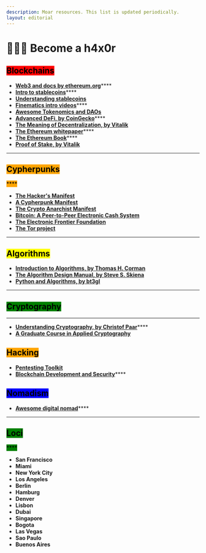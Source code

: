 ```yaml
---
description: Moar resources. This list is updated periodically.
layout: editorial
---
```


# 👩🏿‍💻 Become a h4x0r

## <mark style="background-color:red;">Blockchains</mark>

<mark style="background-color:red;"></mark>

* [**Web3 and docs by ethereum.org**](https://ethereum.org/en/web3/)****
* [**Intro to stablecoins**](https://ethereum.org/en/stablecoins/)****
* [**Understanding stablecoins**](https://www.investopedia.com/terms/s/stablecoin.asp)**​**
* [**Finematics intro videos**](https://www.youtube.com/c/Finematics)****
* [**Awesome Tokenomics and DAOs**](https://github.com/bt3gl-labs/Awesome-DAOs)
* [**Advanced DeFi, by CoinGecko**](https://store.coingecko.com/products/how-to-defi-advanced)****
* **​**[**The Meaning of Decentralization, by Vitalik**](https://medium.com/@VitalikButerin/the-meaning-of-decentralization-a0c92b76a274)**​**
* **​**[**The Ethereum whitepaper**](https://ethereum.org/en/whitepaper/)****
* [**The Ethereum Book**](https://github.com/ethereumbook/ethereumbook/)****
* ****[**Proof of Stake, by Vitalik**](https://www.amazon.com/Proof-Stake-Ethereum-Philosophy-Blockchains/dp/164421248X)****

****

## <mark style="background-color:orange;">**Cypherpunks**</mark>

<mark style="background-color:orange;">****</mark>

* ****[**The Hacker's Manifest**](http://phrack.org/issues/7/3.html#article)****
* ****[**A Cypherpunk Manifest**](https://activism.net/cypherpunk/manifesto.html)****
* ****[**The Crypto Anarchist Manifest**](https://nakamotoinstitute.org/crypto-anarchist-manifesto/)****
* ****[**Bitcoin: A Peer-to-Peer Electronic Cash System**](https://bitcoin.org/bitcoin.pdf)****
* ****[**The Electronic Frontier Foundation**](https://www.eff.org/)****
* ****[**The Tor project**](https://www.torproject.org/)****

****

## <mark style="background-color:yellow;">Algorithms</mark>



* ****[**Introduction to Algorithms, by Thomas H. Corman**](https://www.amazon.com/Introduction-Algorithms-3rd-MIT-Press/dp/0262033844)****
* ****[**The Algorithm Design Manual, by Steve S. Skiena**](https://www.amazon.com/Algorithm-Design-Manual-Steven-Skiena/dp/1849967202)****
* ****[**Python and Algorithms, by bt3gl**](https://github.com/bt3gl-labs/Book-on-Python-and-Algorithms)****

****

## <mark style="background-color:green;">Cryptography</mark>

****

* [**Understanding Cryptography, by Christof Paar**](https://github.com/lilith-security/COMPUTER-SCIENCE-REFS/blob/main/Understanding%20Cryptography%20by%20Christof%20Paar%20.pdf)****
* ****[**A Graduate Course in Applied Cryptography**](http://toc.cryptobook.us/)****



## <mark style="background-color:orange;">Hacking</mark>



* ****[**Pentesting Toolkit**](https://github.com/bt3gl-labs/Pentesting-Toolkit)****
* [**Blockchain Development and Security**](https://github.com/bt3gl-labs/Blockchain-Hacking-Toolkit)****



## <mark style="background-color:blue;">Nomadism</mark>



* [**Awesome digital nomad**](https://github.com/bt3gl-labs/Awesome-Digital-Noma)****

****

## <mark style="background-color:green;">**Loci**</mark>

<mark style="background-color:green;">****</mark>

* **San Francisco**
* **Miami**
* **New York City**
* **Los Angeles**
* **Berlin**
* **Hamburg**
* **Denver**
* **Lisbon**
* **Dubai**
* **Singapore**
* **Bogota**
* **Las Vegas**
* **Sao Paulo**
* **Buenos Aires**
